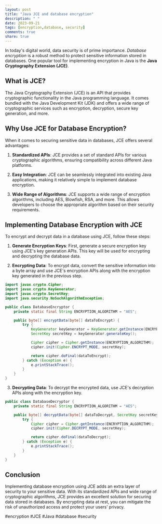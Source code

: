 ```yaml
---
layout: post
title: "Java JCE and database encryption"
description: " "
date: 2023-09-21
tags: [encryption,database, security]
comments: true
share: true
---
```


In today's digital world, data security is of prime importance. *Database encryption* is a robust method to protect sensitive information stored in databases. One popular tool for implementing encryption in Java is the **Java Cryptography Extension (JCE)**.

## What is JCE?

The Java Cryptography Extension (JCE) is an API that provides cryptographic functionality in the Java programming language. It comes bundled with the Java Development Kit (JDK) and offers a wide range of cryptographic services such as encryption, decryption, secure key generation, and more.

## Why Use JCE for Database Encryption?

When it comes to securing sensitive data in databases, JCE offers several advantages:

1. **Standardized APIs**: JCE provides a set of standard APIs for various cryptographic algorithms, ensuring compatibility across different Java platforms.

2. **Easy Integration**: JCE can be seamlessly integrated into existing Java applications, making it relatively simple to implement database encryption.

3. **Wide Range of Algorithms**: JCE supports a wide range of encryption algorithms, including AES, Blowfish, RSA, and more. This allows developers to choose the appropriate algorithm based on their security requirements.

## Implementing Database Encryption with JCE

To encrypt and decrypt data in a database using JCE, follow these steps:

1. **Generate Encryption Keys**: First, generate a secure encryption key using JCE's key generation APIs. This key will be used for encrypting and decrypting the database data.

2. **Encrypting Data**: To encrypt data, convert the sensitive information into a byte array and use JCE's encryption APIs along with the encryption key generated in the previous step.

```java
import javax.crypto.Cipher;
import javax.crypto.KeyGenerator;
import javax.crypto.SecretKey;
import java.security.NoSuchAlgorithmException;

public class DatabaseEncryptor {
    private static final String ENCRYPTION_ALGORITHM = "AES";

    public byte[] encryptData(byte[] dataToEncrypt) {
        try {
            KeyGenerator keyGenerator = KeyGenerator.getInstance(ENCRYPTION_ALGORITHM);
            SecretKey secretKey = keyGenerator.generateKey();

            Cipher cipher = Cipher.getInstance(ENCRYPTION_ALGORITHM);
            cipher.init(Cipher.ENCRYPT_MODE, secretKey);

            return cipher.doFinal(dataToEncrypt);
        } catch (Exception e) {
            e.printStackTrace();
        }
    }
}
```

3. **Decrypting Data**: To decrypt the encrypted data, use JCE's decryption APIs along with the encryption key.

```java
public class DatabaseDecryptor {
    private static final String ENCRYPTION_ALGORITHM = "AES";

    public byte[] decryptData(byte[] dataToDecrypt, SecretKey secretKey) {
        try {
            Cipher cipher = Cipher.getInstance(ENCRYPTION_ALGORITHM);
            cipher.init(Cipher.DECRYPT_MODE, secretKey);

            return cipher.doFinal(dataToDecrypt);
        } catch (Exception e) {
            e.printStackTrace();
        }
    }
}
```

## Conclusion

Implementing database encryption using JCE adds an extra layer of security to your sensitive data. With its standardized APIs and wide range of cryptographic algorithms, JCE provides an excellent solution for securing data stored in databases. By encrypting data at rest, you can mitigate the risk of unauthorized access and protect your users' privacy.

#encryption #JCE #Java #database #security